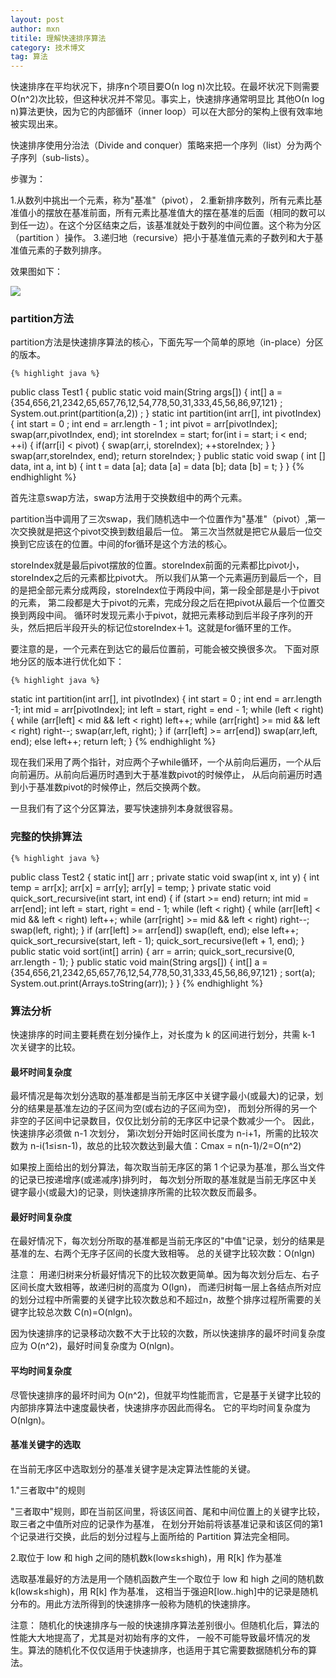 ```yaml
---
layout: post
author: mxn
titile: 理解快速排序算法
category: 技术博文
tag: 算法
---
```


快速排序在平均状况下，排序n个项目要Ο(n log n)次比较。在最坏状况下则需要Ο(n^2)次比较，但这种状况并不常见。事实上，快速排序通常明显比
其他Ο(n log n)算法更快，因为它的内部循环（inner loop）可以在大部分的架构上很有效率地被实现出来。

快速排序使用分治法（Divide and conquer）策略来把一个序列（list）分为两个子序列（sub-lists）。

步骤为：

1.从数列中挑出一个元素，称为"基准"（pivot），
2.重新排序数列，所有元素比基准值小的摆放在基准前面，所有元素比基准值大的摆在基准的后面（相同的数可以到任一边）。在这个分区结束之后，该基准就处于数列的中间位置。这个称为分区（partition
）操作。
3.递归地（recursive）把小于基准值元素的子数列和大于基准值元素的子数列排序。

效果图如下：

![](http://baobaoloveyou.com/img187.gif)

<!-- more -->  

### partition方法

partition方法是快速排序算法的核心，下面先写一个简单的原地（in-place）分区的版本。

    {% highlight java %} 
public class Test1 {
    public static void main(String args[]) {
            int[] a = {354,656,21,2342,65,657,76,12,54,778,50,31,333,45,56,86,97,121} ;
            System.out.print(partition(a,2)) ;
    }
    static int partition(int arr[], int pivotIndex)
    {
        int start = 0 ;
        int end = arr.length - 1 ;
        int pivot = arr[pivotIndex];
        swap(arr,pivotIndex, end);
        int storeIndex = start;
        for(int i = start; i < end; ++i) {
            if(arr[i] < pivot) {
                swap(arr,i, storeIndex);
                ++storeIndex;
            }
        }
        swap(arr,storeIndex, end);
        return storeIndex;
    }
    public  static  void  swap ( int [] data,  int  a,  int  b) {
        int  t = data [a];
        data [a] = data [b];
        data [b] = t;
    }
}
   {% endhighlight %} 
   
首先注意swap方法，swap方法用于交换数组中的两个元素。

partition当中调用了三次swap，我们随机选中一个位置作为"基准"（pivot）,第一次交换就是把这个pivot交换到数组最后一位。
第三次当然就是把它从最后一位交换到它应该在的位置。中间的for循环是这个方法的核心。

storeIndex就是最后pivot摆放的位置。storeIndex前面的元素都比pivot小，storeIndex之后的元素都比pivot大。
所以我们从第一个元素遍历到最后一个，目的是把全部元素分成两段，storeIndex位于两段中间，第一段全部是是小于pivot的元素，
第二段都是大于pivot的元素，完成分段之后在把pivot从最后一个位置交换到两段中间。
循环时发现元素小于pivot，就把元素移动到后半段子序列的开头，然后把后半段开头的标记位storeIndex＋1。这就是for循环里的工作。

要注意的是，一个元素在到达它的最后位置前，可能会被交换很多次。
下面对原地分区的版本进行优化如下：

    {% highlight java %} 
  static int partition(int arr[], int pivotIndex)
    {
        int start = 0 ;
        int end = arr.length -1;
        int mid = arr[pivotIndex];
        int left = start, right = end - 1;
        while (left < right) {
            while (arr[left] < mid && left < right)
                left++;
            while (arr[right] >= mid && left < right)
                right--;
            swap(arr,left, right);
        }
        if (arr[left] >= arr[end])
            swap(arr,left, end);
        else
            left++;
        return left;
    }
   {% endhighlight %} 
   
现在我们采用了两个指针，对应两个子while循环，一个从前向后遍历，一个从后向前遍历。从前向后遍历时遇到大于基准数pivot的时候停止，
从后向前遍历时遇到小于基准数pivot的时候停止，然后交换两个数。

一旦我们有了这个分区算法，要写快速排列本身就很容易。

### 完整的快排算法

    {% highlight java %} 
public class Test2 {
    static int[] arr  ;
    private static void swap(int x, int y) {
        int temp = arr[x];
        arr[x] = arr[y];
        arr[y] = temp;
    }
    private static void quick_sort_recursive(int start, int end) {
        if (start >= end)
            return;
        int mid = arr[end];
        int left = start, right = end - 1;
        while (left < right) {
            while (arr[left] < mid && left < right)
                left++;
            while (arr[right] >= mid && left < right)
                right--;
            swap(left, right);
        }
        if (arr[left] >= arr[end])
            swap(left, end);
        else
            left++;
        quick_sort_recursive(start, left - 1);
        quick_sort_recursive(left + 1, end);
    }
    public static void sort(int[] arrin) {
        arr = arrin;
        quick_sort_recursive(0, arr.length - 1);
    }
    public static void main(String args[]) {
        int[] a =  {354,656,21,2342,65,657,76,12,54,778,50,31,333,45,56,86,97,121} ;
        sort(a);
        System.out.print(Arrays.toString(arr));
    }
}
   {% endhighlight %} 
   
   
### 算法分析

快速排序的时间主要耗费在划分操作上，对长度为 k 的区间进行划分，共需 k-1 次关键字的比较。

#### 最坏时间复杂度

最坏情况是每次划分选取的基准都是当前无序区中关键字最小(或最大)的记录，划分的结果是基准左边的子区间为空(或右边的子区间为空)，
而划分所得的另一个非空的子区间中记录数目，仅仅比划分前的无序区中记录个数减少一个。 因此，快速排序必须做 n-1 次划分，
第i次划分开始时区间长度为 n-i+1，所需的比较次数为 n-i(1≤i≤n-1)，故总的比较次数达到最大值：Cmax = n(n-1)/2=O(n^2)

如果按上面给出的划分算法，每次取当前无序区的第 1 个记录为基准，那么当文件的记录已按递增序(或递减序)排列时，
每次划分所取的基准就是当前无序区中关键字最小(或最大)的记录，则快速排序所需的比较次数反而最多。

#### 最好时间复杂度

在最好情况下，每次划分所取的基准都是当前无序区的"中值"记录，划分的结果是基准的左、右两个无序子区间的长度大致相等。
总的关键字比较次数：O(nlgn)

注意： 用递归树来分析最好情况下的比较次数更简单。因为每次划分后左、右子区间长度大致相等，故递归树的高度为 O(lgn)，
而递归树每一层上各结点所对应的划分过程中所需要的关键字比较次数总和不超过n，故整个排序过程所需要的关键字比较总次数 C(n)=O(nlgn)。

因为快速排序的记录移动次数不大于比较的次数，所以快速排序的最坏时间复杂度应为 O(n^2)，最好时间复杂度为 O(nlgn)。

#### 平均时间复杂度

尽管快速排序的最坏时间为 O(n^2)，但就平均性能而言，它是基于关键字比较的内部排序算法中速度最快者，快速排序亦因此而得名。
它的平均时间复杂度为 O(nlgn)。


#### 基准关键字的选取

在当前无序区中选取划分的基准关键字是决定算法性能的关键。

1."三者取中"的规则

"三者取中"规则，即在当前区间里，将该区间首、尾和中间位置上的关键字比较，取三者之中值所对应的记录作为基准，
在划分开始前将该基准记录和该区伺的第1个记录进行交换，此后的划分过程与上面所给的 Partition 算法完全相同。

2.取位于 low 和 high 之间的随机数k(low≤k≤high)，用 R[k] 作为基准

选取基准最好的方法是用一个随机函数产生一个取位于 low 和 high 之间的随机数 k(low≤k≤high)，用 R[k] 作为基准，
这相当于强迫R[low..high]中的记录是随机分布的。用此方法所得到的快速排序一般称为随机的快速排序。

注意： 随机化的快速排序与一般的快速排序算法差别很小。但随机化后，算法的性能大大地提高了，尤其是对初始有序的文件，
一般不可能导致最坏情况的发生。算法的随机化不仅仅适用于快速排序，也适用于其它需要数据随机分布的算法。





